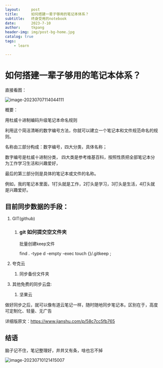 ```yaml
---
layout:     post
title:      如何搭建一辈子够用的笔记本体系？
subtitle:   终身受用的notebook
date:       2023-7-10
author:     tkpang
header-img: img/post-bg-home.jpg
catalog: true
tags:
    - learn

---
```


# 如何搭建一辈子够用的笔记本体系？

直接看图：

![image-20230707114044111](https://tiankai.solar3.cn/pics/23/2122914021714301784233128915223624866126_gopic_.unknown)

概要：

用杜威十进制编码升级笔记本命名规则

利用这个简洁清晰的数字编号方法，你就可以建立一个笔记本和文件规范命名的规则。

名称由三部分构成：数字编号，四大分类，具体名称；

数字编号是杜威十进制分类， 四大类是参考维基百科，按照性质把全部笔记本分为工作学习生活和兴趣爱好，

最后的第三部分则是具体的笔记本或文件的名称。

例如，我的笔记本里面，1打头就是工作，2打头是学习，3打头是生活，4打头就是兴趣爱好。



## 目前同步数据的手段：

1. GIT(github)

   1. ### git 如何提交空文件夹

      批量创建keep文件

      find . -type d -empty -exec touch {}/.gitkeep \;

2. 夸克云

   1. 同步备份文件夹

3. 其他免费的同步云盘:

   1. 坚果云

做好同步之后，就可以像有道云笔记一样，随时随地同步笔记本。区别在于，高度可定制化、轻量、无广告

详细版原文：https://www.jianshu.com/p/58c7cc5fb765

## 结语

脑子记不住，笔记整理好，井井又有条，啥也忘不掉

![image-20230710121415007](https://tiankai.solar3.cn/pics/23/116821603219112021019315633196501131715420_gopic_.png)
